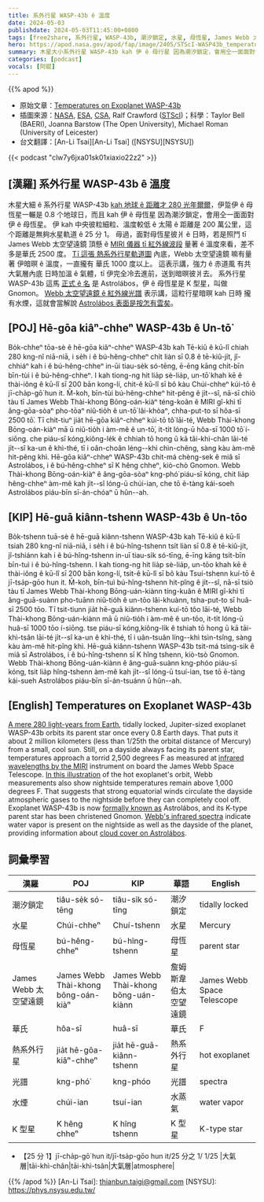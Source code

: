 ```yaml
---
title: 系外行星 WASP-43b ê 溫度
date: 2024-05-03
publishdate: 2024-05-03T11:45:00+0800
tags: [free2share, 系外行星, WASP-43b, 潮汐鎖定, 水星, 母恆星, James Webb 太空望遠鏡, 華氏, 熱系外行星, 光譜, 水煙, K 型星, 大氣層]
hero: https://apod.nasa.gov/apod/fap/image/2405/STScI-WASP43b_temperature.png
summary: 木星大小系外行星 WASP-43b kah 伊 ê 母行星 因為潮汐鎖定，會用仝一面面對伊 ê 母恆星。
categories: [podcast]
vocals: [阿錕]
---
```


{{% apod %}}

- 原始文章：[Temperatures on Exoplanet WASP-43b](https://apod.nasa.gov/apod/ap240503.html)
- 插圖來源：[NASA](https://www.nasa.gov/), [ESA](https://www.esa.int/), [CSA](https://www.asc-csa.gc.ca/eng/), Ralf Crawford ([STScI](https://www.stsci.edu/))；科學：Taylor Bell (BAERI), Joanna Barstow (The Open University), Michael Roman (University of Leicester)
- 台文翻譯：[An-Li Tsai][An-Li Tsai] ([NSYSU][NSYSU])

{{< podcast "clw7y6jxa01sk01xiaxio22z2" >}}

## [漢羅] 系外行星 WASP-43b ê 溫度
木星大細 ê 系外行星 WASP-43b [kah 地球 ê 距離才 280 光年爾爾][A mere 280 light-years from Earth]，伊踅伊 ê 母恆星一輾是 0.8 个地球日，而且 kah 伊 ê 母恆星 因為潮汐鎖定，會用仝一面面對伊 ê 母恆星。
伊 kah 中央彼粒細粒、溫度較低 ê 太陽 ê 距離是 200 萬公里，這个距離是無夠水星軌道 ê 25 分 1。
毋過，面對母恆星彼爿 ê 日時，若是照鬥 tī James Webb 太空望遠鏡 頂懸 ê [MIRI 儀器 tī 紅外線波段][infrared wavelengths by the MIRI] 量著 ê 溫度來看，差不多是華氏 2500 度。
[Tī 這張 熱系外行星軌道圖][In this illustration] 內底，Webb 太空望遠鏡 嘛有量著 伊暗暝 ê 溫度，一直攏有 華氏 1000 度以上。
這表示講，強力 ê 赤道風 有共大氣層內底 日時加溫 ê 氣體，tī 伊完全冷去進前，送到暗暝彼爿去。
系外行星 WASP-43b 這馬 [正式 ê 名][formally known as] 是 Astrolábos，伊 ê 母恆星是 K 型星，叫做 Gnomon。
[Webb 太空望遠鏡 ê 紅外線光譜][Webb's infrared spectra] 表示講，這粒行星暗暝 kah 日時 攏有水煙，這就會當解說 [Astrolábos 表面是按怎有雲矣][cloud cover on Astrolábos]。

## [POJ] Hē-gōa kiâⁿ-chheⁿ WASP-43b ê Un-tō͘
Bo̍k-chheⁿ tōa-sè ê hē-gōa kiâⁿ-chheⁿ WASP-43b kah Tē-kiû ê kū-lî chiah 280 kng-nî niā-niā, i se̍h i ê bú-hêng-chheⁿ chi̍t liàn sī 0.8 ê tē-kiû-ji̍t, jî-chhiáⁿ kah i ê bú-hêng-chheⁿ in-ūi tiau-se̍k só-tēng, ē-ēng kāng chi̍t-bīn bīn-tùi i ê bú-hêng-chheⁿ.
I kah tiong-ng hit lia̍p sè-lia̍p, un-tō͘ khah kē ê thài-iông ê kū-lî sī 200 bān kong-lí, chit-ê kū-lî sī bô kàu Chúi-chheⁿ kúi-tō ê jī-cha̍p-gō͘ hun it.
M̄-koh, bīn-tùi bú-hêng-chheⁿ hit-pêng ê ji̍t--sî, nā-sī chiò tàu tī James Webb Thài-khong Bōng-oán-kiàⁿ téng-koân ê MIRI gî-khì tī âng-gōa-sòaⁿ pho-tōaⁿ niû-tio̍h ê un-tō͘ lâi-khòaⁿ, chha-put-to sī hôa-sī 2500 tō͘.
Tī chit-tiuⁿ jia̍t hē-gōa kiâⁿ-chheⁿ kúi-tō tô͘ lāi-té, Webb Thài-khong Bōng-oán-kiàⁿ mā ū niû-tio̍h i àm-mê ê un-tō͘, it-ti̍t lóng-ū hôa-sī 1000 tō͘ í-siōng.
che piáu-sī kóng,kiông-le̍k ê chhiah tō hong ū kā tāi-khì-chân lāi-té ji̍t--sî ka-un ê khì-thé, tī i oân-choân léng--khì chìn-chêng, sàng kàu àm-mê hit-pêng khì.
Hē-gōa kiâⁿ-chheⁿ WASP-43b chit-má chèng-sek ê miâ sī Astrolábos, i ê bú-hêng-chheⁿ sī K hêng chheⁿ, kiò-chò Gnomon.
Webb Thài-khong Bōng-oán-kiàⁿ ê âng-gōa-sòaⁿ kng-phó͘ piáu-sī kóng, chit lia̍p hêng-chheⁿ àm-mê kah ji̍t--sî lóng-ū chúi-ian, che tō ē-tàng kái-soeh Astrolábos piáu-bīn sī-án-chóaⁿ ū hûn--ah.

## [KIP] Hē-guā kiânn-tshenn WASP-43b ê Un-tōo
Bo̍k-tshenn tuā-sè ê hē-guā kiânn-tshenn WASP-43b kah Tē-kiû ê kū-lî tsiah 280 kng-nî niā-niā, i se̍h i ê bú-hîng-tshenn tsi̍t liàn sī 0.8 ê tē-kiû-ji̍t, jî-tshiánn kah i ê bú-hîng-tshenn in-uī tiau-si̍k só-tīng, ē-īng kāng tsi̍t-bīn bīn-tuì i ê bú-hîng-tshenn.
I kah tiong-ng hit lia̍p sè-lia̍p, un-tōo khah kē ê thài-iông ê kū-lî sī 200 bān kong-lí, tsit-ê kū-lî sī bô kàu Tsuí-tshenn kuí-tō ê jī-tsa̍p-gōo hun it.
M̄-koh, bīn-tuì bú-hîng-tshenn hit-pîng ê ji̍t--sî, nā-sī tsiò tàu tī James Webb Thài-khong Bōng-uán-kiànn tíng-kuân ê MIRI gî-khì tī âng-guā-suànn pho-tuānn niû-tio̍h ê un-tōo lâi-khuànn, tsha-put-to sī huâ-sī 2500 tōo.
Tī tsit-tiunn jia̍t hē-guā kiânn-tshenn kuí-tō tôo lāi-té, Webb Thài-khong Bōng-uán-kiànn mā ū niû-tio̍h i àm-mê ê un-tōo, it-ti̍t lóng-ū huâ-sī 1000 tōo í-siōng.
tse piáu-sī kóng,kiông-li̍k ê tshiah tō hong ū kā tāi-khì-tsân lāi-té ji̍t--sî ka-un ê khì-thé, tī i uân-tsuân líng--khì tsìn-tsîng, sàng kàu àm-mê hit-pîng khì.
Hē-guā kiânn-tshenn WASP-43b tsit-má tsìng-sik ê miâ sī Astrolábos, i ê bú-hîng-tshenn sī K hîng tshenn, kiò-tsò Gnomon.
Webb Thài-khong Bōng-uán-kiànn ê âng-guā-suànn kng-phóo piáu-sī kóng, tsit lia̍p hîng-tshenn àm-mê kah ji̍t--sî lóng-ū tsuí-ian, tse tō ē-tàng kái-sueh Astrolábos piáu-bīn sī-án-tsuánn ū hûn--ah.

## [English] Temperatures on Exoplanet WASP-43b
[A mere 280 light-years from Earth][A mere 280 light-years from Earth], tidally locked, Jupiter-sized exoplanet WASP-43b orbits its parent star once every 0.8 Earth days.
That puts it about 2 million kilometers (less than 1/25th the orbital distance of Mercury) from a small, cool sun.
Still, on a dayside always facing its parent star, temperatures approach a torrid 2,500 degrees F as measured at [infrared wavelengths by the MIRI][infrared wavelengths by the MIRI] instrument on board the James Webb Space Telescope.
[In this illustration][In this illustration] of the hot exoplanet's orbit, Webb measurements also show nightside temperatures remain above 1,000 degrees F.
That suggests that strong equatorial winds circulate the dayside atmospheric gases to the nightside before they can completely cool off.
Exoplanet WASP-43b is now [formally known as][formally known as] Astrolábos, and its K-type parent star has been christened Gnomon.
[Webb's infrared spectra][Webb's infrared spectra] indicate water vapor is present on the nightside as well as the dayside of the planet, providing information about [cloud cover on Astrolábos][cloud cover on Astrolábos].

## 詞彙學習

|漢羅|POJ|KIP|華語|English|
|-|-|-|-|-|
|潮汐鎖定|tiâu-se̍k só-tēng|tiâu-si̍k só-tīng|潮汐鎖定|tidally locked|
|水星|Chúi-chheⁿ|Chuí-tshenn|水星|Mercury|
|母恆星|bú-hêng-chheⁿ|bú-hîng-tshenn|母恆星|parent star|
|James Webb 太空望遠鏡|James Webb Thài-khong bōng-oán-kiàⁿ|James Webb Thài-khong bōng-uán-kiànn|詹姆斯韋伯太空望遠鏡|James Webb Space Telescope|
|華氏|hôa-sī|huâ-sī|華氏|F|
|熱系外行星|jia̍t hē-gōa-kiâⁿ-chheⁿ|jia̍t hē-guā-kiânn-tshenn|熱系外行星|hot exoplanet|
|光譜|kng-phó͘|kng-phóo|光譜|spectra|
|水煙|chúi-ian|tsuí-ian|水蒸氣|water vapor|
|K 型星|K hêng chheⁿ|K hîng tshenn|K 型星|K-type star|
- 【25 分 1】jī-cha̍p-gō͘ hun it/jī-tsa̍p-gōo hun it/25 分之 1/ 1/25
|大氣層|tāi-khì-chân|tāi-khì-tsân|大氣層|atmosphere|

{{% /apod %}}
[An-Li Tsai]: thianbun.taigi@gmail.com
[NSYSU]: https://phys.nsysu.edu.tw/

[copyright]: https://apod.nasa.gov/apod/fap/lib/about_apod.html#srapply
[License3]: https://creativecommons.org/licenses/by/3.0/
[License2]:https://creativecommons.org/licenses/by-nc-nd/2.0/

[A mere 280 light-years from Earth]:https://science.nasa.gov/exoplanet-catalog/wasp-43-b/
[infrared wavelengths by the MIRI]:https://webbtelescope.org/contents/news-releases/2024/news-2024-117
[In this illustration]:https://webbtelescope.org/contents/media/images/2024/117/01HW67W24KX2ZP8M56MSCG6NDY
[formally known as]:https://wasp-planets.net/tag/wasp-43/
[Webb's infrared spectra]:https://www.nature.com/articles/s41550-024-02230-x
[cloud cover on Astrolábos]:https://science.nasa.gov/missions/webb/nasas-webb-maps-weather-on-planet-280-light-years-away/
